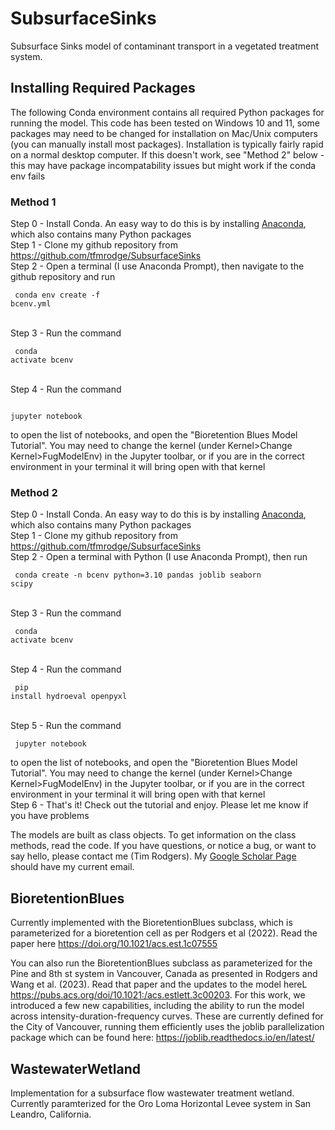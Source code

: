 # SubsurfaceSinks
Subsurface Sinks model of contaminant transport in a vegetated treatment system. 

## Installing Required Packages
The following Conda environment contains all required Python packages for running the model. This code has been tested on Windows 10 and 11, some packages may need to be changed for installation on Mac/Unix computers (you can manually install most packages). Installation is typically fairly rapid on a normal desktop computer.  If this doesn't work, see "Method 2" below - this may have package incompatability issues but might work if the conda env fails
 <br>
 ### Method 1
Step 0 - Install Conda. An easy way to do this is by installing [Anaconda](https://www.anaconda.com/), which also contains many Python packages<br>
Step 1 - Clone my github repository from https://github.com/tfmrodge/SubsurfaceSinks<br>
Step 2 - Open a terminal (I use Anaconda Prompt), then navigate to the github repository and run <pre><code> conda env create -f bcenv.yml</code></pre><br>
Step 3 - Run the command <pre><code> conda activate bcenv</code></pre><br>
Step 4 - Run the command <pre><code> jupyter notebook</code></pre> to open the list of notebooks, and open the "Bioretention Blues Model Tutorial". You may need to change the kernel (under Kernel>Change Kernel>FugModelEnv) in the Jupyter toolbar, or if you are in the correct environment in your terminal it will bring open with that kernel<br>
### Method 2
Step 0 - Install Conda. An easy way to do this is by installing [Anaconda](https://www.anaconda.com/), which also contains many Python packages<br>
Step 1 - Clone my github repository from https://github.com/tfmrodge/SubsurfaceSinks<br>
Step 2 - Open a terminal with Python (I use Anaconda Prompt), then run <pre><code> conda create -n bcenv python=3.10 pandas joblib seaborn scipy </code></pre><br>
Step 3 - Run the command <pre><code> conda activate bcenv</code></pre><br>
Step 4 - Run the command <pre><code> pip install hydroeval openpyxl</code></pre><br>
Step 5 - Run the command <pre><code> jupyter notebook</code></pre> to open the list of notebooks, and open the "Bioretention Blues Model Tutorial". You may need to change the kernel (under Kernel>Change Kernel>FugModelEnv) in the Jupyter toolbar, or if you are in the correct environment in your terminal it will bring open with that kernel<br>
Step 6 - That's it! Check out the tutorial and enjoy. Please let me know if you have problems

The models are built as class objects. To get information on the class methods, read the code. If you have questions, or notice a bug, or want to say hello, please contact me (Tim Rodgers). My [Google Scholar Page](https://scholar.google.com/citations?user=npsj5x4AAAAJ&hl=en&oi=ao) should have my current email.

## BioretentionBlues
Currently implemented with the BioretentionBlues subclass, which is parameterized for a bioretention cell as per Rodgers et al (2022). Read the paper here https://doi.org/10.1021/acs.est.1c07555

You can also run the BioretentionBlues subclass as parameterized for the Pine and 8th st system in Vancouver, Canada as presented in Rodgers and Wang et al. (2023). Read that paper and the updates to the model hereL https://pubs.acs.org/doi/10.1021:/acs.estlett.3c00203. For this work, we introduced a few new capabilities, including the ability to run the model across intensity-duration-frequency curves. These are currently defined for the City of Vancouver, running them efficiently uses the joblib parallelization package which can be found here: https://joblib.readthedocs.io/en/latest/

## WastewaterWetland
Implementation for a subsurface flow wastewater treatment wetland. Currently paramterized for the Oro Loma Horizontal Levee system in San Leandro, California.
